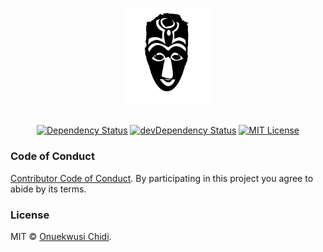 <p align="center">
  <img src="./src/assets/images/furmly_logo2.png" width="135" align="center">
  <br>
  <br>
</p>

<p align="center">
  <a href="https://david-dm.org/alexdevero/electron-react-webpack-boilerplate"><img alt="Dependency Status" src="https://david-dm.org/alexdevero/electron-react-webpack-boilerplate.svg?style=flat"></a>
  <a href="https://david-dm.org/alexdevero/electron-react-webpack-boilerplate?type=dev"><img alt="devDependency Status" src="https://david-dm.org/alexdevero/electron-react-webpack-boilerplate/dev-status.svg?style=flat"></a>
  <a href="http://opensource.org/licenses/MIT"><img alt="MIT License" src="https://img.shields.io/npm/l/express.svg"></a>
</p>





### Code of Conduct

[Contributor Code of Conduct](code-of-conduct.md). By participating in this project you agree to abide by its terms.

### License

MIT © [Onuekwusi Chidi](https://alexdevero.com).
